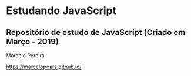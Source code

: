 # Estudando JavaScript

## Repositório de estudo de JavaScript (Criado em Março - 2019)

Marcelo Pereira

https://marcelopoars.github.io/
